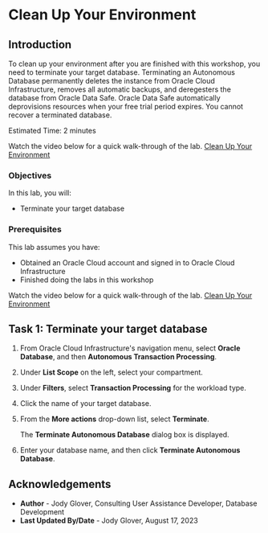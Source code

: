 # Clean Up Your Environment

## Introduction

To clean up your environment after you are finished with this workshop, you need to terminate your target database. Terminating an Autonomous Database permanently deletes the instance from Oracle Cloud Infrastructure, removes all automatic backups, and deregesters the database from Oracle Data Safe. Oracle Data Safe automatically deprovisions resources when your free trial period expires. You cannot recover a terminated database.

Estimated Time: 2 minutes

Watch the video below for a quick walk-through of the lab.
[Clean Up Your Environment](videohub:1_gtnuybhy)

### Objectives

In this lab, you will:

- Terminate your target database

### Prerequisites

This lab assumes you have:

- Obtained an Oracle Cloud account and signed in to Oracle Cloud Infrastructure
- Finished doing the labs in this workshop

Watch the video below for a quick walk-through of the lab.
[Clean Up Your Environment](videohub:1_pxjlxjkf)

## Task 1: Terminate your target database

1. From Oracle Cloud Infrastructure's navigation menu, select **Oracle Database**, and then **Autonomous Transaction Processing**.

2. Under **List Scope** on the left, select your compartment.

3. Under **Filters**, select **Transaction Processing** for the workload type.

4. Click the name of your target database.

5. From the **More actions** drop-down list, select **Terminate**.

    The **Terminate Autonomous Database** dialog box is displayed.

6. Enter your database name, and then click **Terminate Autonomous Database**. 


## Acknowledgements

- **Author** - Jody Glover, Consulting User Assistance Developer, Database Development
- **Last Updated By/Date** - Jody Glover, August 17, 2023

